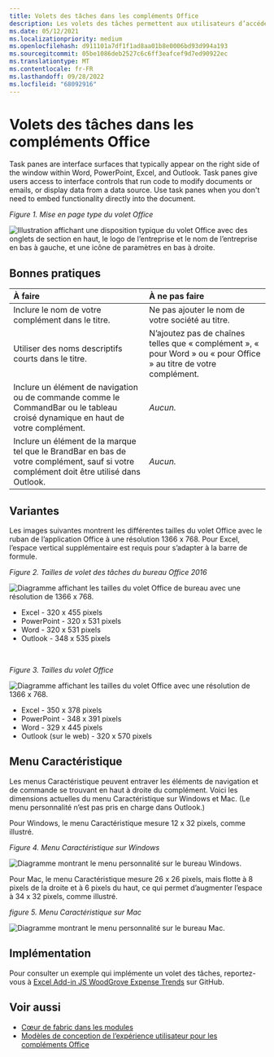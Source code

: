 ```yaml
---
title: Volets des tâches dans les compléments Office
description: Les volets des tâches permettent aux utilisateurs d’accéder aux contrôles d’interface qui exécutent le code pour modifier des documents ou des e-mails, ou afficher des données d’une source de données.
ms.date: 05/12/2021
ms.localizationpriority: medium
ms.openlocfilehash: d911101a7df1f1ad8aa01b8e0006bd93d994a193
ms.sourcegitcommit: 05be1086deb2527c6c6ff3eafcef9d7ed90922ec
ms.translationtype: MT
ms.contentlocale: fr-FR
ms.lasthandoff: 09/28/2022
ms.locfileid: "68092916"
---
```

# <a name="task-panes-in-office-add-ins"></a>Volets des tâches dans les compléments Office

Task panes are interface surfaces that typically appear on the right side of the window within Word, PowerPoint, Excel, and Outlook. Task panes give users access to interface controls that run code to modify documents or emails, or display data from a data source. Use task panes when you don't need to embed functionality directly into the document.

*Figure 1. Mise en page type du volet Office*

![Illustration affichant une disposition typique du volet Office avec des onglets de section en haut, le logo de l’entreprise et le nom de l’entreprise en bas à gauche, et une icône de paramètres en bas à droite.](../images/overview-with-app-task-pane.png)

## <a name="best-practices"></a>Bonnes pratiques

|À faire|À ne pas faire|
|:-----|:--------|
|Inclure le nom de votre complément dans le titre.|Ne pas ajouter le nom de votre société au titre.|
|Utiliser des noms descriptifs courts dans le titre.|N’ajoutez pas de chaînes telles que « complément », « pour Word » ou « pour Office » au titre de votre complément.|
|Inclure un élément de navigation ou de commande comme le CommandBar ou le tableau croisé dynamique en haut de votre complément.|*Aucun.*|
|Inclure un élément de la marque tel que le BrandBar en bas de votre complément, sauf si votre complément doit être utilisé dans Outlook.|*Aucun.*|

## <a name="variants"></a>Variantes

Les images suivantes montrent les différentes tailles du volet Office avec le ruban de l’application Office à une résolution 1366 x 768. Pour Excel, l’espace vertical supplémentaire est requis pour s’adapter à la barre de formule.  

*Figure 2. Tailles de volet des tâches du bureau Office 2016*

![Diagramme affichant les tailles du volet Office de bureau avec une résolution de 1366 x 768.](../images/office-2016-taskpane-sizes.png)

- Excel - 320 x 455 pixels
- PowerPoint - 320 x 531 pixels
- Word - 320 x 531 pixels
- Outlook - 348 x 535 pixels

<br/>

*Figure 3. Tailles du volet Office*

![Diagramme affichant les tailles du volet Office avec une résolution de 1366 x 768.](../images/office-365-taskpane-sizes.png)

- Excel - 350 x 378 pixels
- PowerPoint - 348 x 391 pixels
- Word - 329 x 445 pixels
- Outlook (sur le web) - 320 x 570 pixels

## <a name="personality-menu"></a>Menu Caractéristique

Les menus Caractéristique peuvent entraver les éléments de navigation et de commande se trouvant en haut à droite du complément. Voici les dimensions actuelles du menu Caractéristique sur Windows et Mac. (Le menu personnalité n’est pas pris en charge dans Outlook.)

Pour Windows, le menu Caractéristique mesure 12 x 32 pixels, comme illustré.

*Figure 4. Menu Caractéristique sur Windows*

![Diagramme montrant le menu personnalité sur le bureau Windows.](../images/personality-menu-win.png)

Pour Mac, le menu Caractéristique mesure 26 x 26 pixels, mais flotte à 8 pixels de la droite et à 6 pixels du haut, ce qui permet d’augmenter l’espace à 34 x 32 pixels, comme illustré.

*figure 5. Menu Caractéristique sur Mac*

![Diagramme montrant le menu personnalité sur le bureau Mac.](../images/personality-menu-mac.png)

## <a name="implementation"></a>Implémentation

Pour consulter un exemple qui implémente un volet des tâches, reportez-vous à [Excel Add-in JS WoodGrove Expense Trends](https://github.com/OfficeDev/Excel-Add-in-WoodGrove-Expense-Trends) sur GitHub.

## <a name="see-also"></a>Voir aussi

- [Cœur de fabric dans les modules](fabric-core.md)
- [Modèles de conception de l’expérience utilisateur pour les compléments Office](../design/ux-design-pattern-templates.md)
